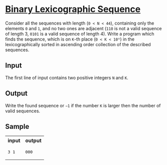 # [Binary Lexicographic Sequence](https://acm.timus.ru/problem.aspx?space=1&num=1081)


Consider all the sequences with length (`0 < N < 44`), containing only the elements `0` and `1`, and no two ones are adjacent (`110` is not a valid sequence of length 3, `0101` is a valid sequence of length 4). Write a program which finds the sequence, which is on `K`-th place (`0 < K < 10⁹`) in the lexicographically sorted in ascending order collection of the described sequences.

## Input

The first line of input contains two positive integers `N` and `K`.

## Output

Write the found sequence or `−1` if the number `K` is larger then the number of valid sequences.

## Sample

<table>
<tr>
<th>input</th>
<th>output</th>
</tr>
<tr>
<td style="vertical-align: top">
<pre>
3 1
</pre>
</td>
<td style="vertical-align: top">
<pre>
000
</pre>
</td>
</tr>
</table>
